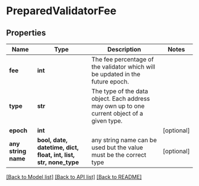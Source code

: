 # PreparedValidatorFee


## Properties
Name | Type | Description | Notes
------------ | ------------- | ------------- | -------------
**fee** | **int** | The fee percentage of the validator which will be updated in the future epoch. | 
**type** | **str** | The type of the data object. Each address may own up to one current object of a given type. | 
**epoch** | **int** |  | [optional] 
**any string name** | **bool, date, datetime, dict, float, int, list, str, none_type** | any string name can be used but the value must be the correct type | [optional]

[[Back to Model list]](../README.md#documentation-for-models) [[Back to API list]](../README.md#documentation-for-api-endpoints) [[Back to README]](../README.md)


